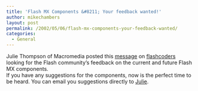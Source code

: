 ```yaml
---
title: 'Flash MX Components &#8211; Your feedback wanted!'
author: mikechambers
layout: post
permalink: /2002/05/06/flash-mx-components-your-feedback-wanted/
categories:
  - General
---
```



Julie Thompson of Macromedia posted this [message][1] on [flashcoders][2] looking for the Flash community&#8217;s feedback on the current and future Flash MX components.  
If you have any suggestions for the components, now is the perfect time to be heard. You can email you suggestions directly to [Julie][3].

 [1]: http://chattyfig.figleaf.com/cgi-bin/ezmlm-cgi?1:mss:33539:200205:lfnffhjcofkbnbhmngif
 [2]: http://chattyfig.figleaf.com
 [3]: mailto:juliet@macromedia.com